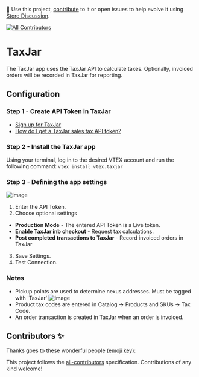 📢 Use this project, [contribute](https://github.com/vtex-apps/ship-station) to it or open issues to help evolve it using [Store Discussion](https://github.com/vtex-apps/store-discussion).

<!-- ALL-CONTRIBUTORS-BADGE:START - Do not remove or modify this section -->

[![All Contributors](https://img.shields.io/badge/all_contributors-0-orange.svg?style=flat-square)](#contributors-)

<!-- ALL-CONTRIBUTORS-BADGE:END -->

# TaxJar

The TaxJar app uses the TaxJar API to calculate taxes.  Optionally, invoiced orders will be recorded in TaxJar for reporting.

## Configuration

### Step 1 - Create API Token in TaxJar

- [Sign up for TaxJar](https://app.taxjar.com/api_sign_up) 
- [How do I get a TaxJar sales tax API token?](https://support.taxjar.com/article/160-how-do-i-get-a-taxjar-sales-tax-api-token)

### Step 2 - Install the TaxJar app

Using your terminal, log in to the desired VTEX account and run the following command:
`vtex install vtex.taxjar`

### Step 3 - Defining the app settings
![image](https://user-images.githubusercontent.com/47258865/118002998-2b2db400-b316-11eb-9f09-13df44be8086.png)
1. Enter the API Token.
2. Choose optional settings
- **Production Mode** - The entered API Token is a Live token.
- **Enable TaxJar inb checkout** - Request tax calculations.
- **Post completed transactions to TaxJar** - Record invoiced orders in TaxJar
3. Save Settings.
4. Test Connection.

### Notes

- Pickup points are used to determine nexus addresses.  Must be tagged with 'TaxJar'
![image](https://user-images.githubusercontent.com/47258865/119150454-759ce800-ba1c-11eb-84cb-d1386380e3ca.png)
- Product tax codes are entered in Catalog -> Products and SKUs -> Tax Code.
- An order transaction is created in TaxJar when an order is invoiced.

## Contributors ✨

Thanks goes to these wonderful people ([emoji key](https://allcontributors.org/docs/en/emoji-key)):

<!-- ALL-CONTRIBUTORS-LIST:START - Do not remove or modify this section -->
<!-- prettier-ignore-start -->
<!-- markdownlint-disable -->
<!-- markdownlint-enable -->
<!-- prettier-ignore-end -->

<!-- ALL-CONTRIBUTORS-LIST:END -->

This project follows the [all-contributors](https://github.com/all-contributors/all-contributors) specification. Contributions of any kind welcome!
